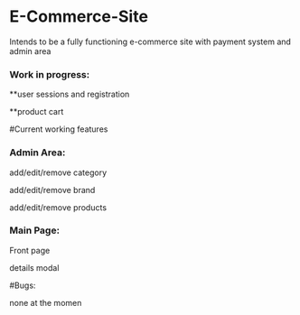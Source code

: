 # E-Commerce-Site
Intends to be a fully functioning e-commerce site with payment system and admin area

<h3><b>Work in progress:</b></h3>

**user sessions and registration

**product cart

#Current working features
<b><h3>Admin Area:</h3></b>

add/edit/remove  category

add/edit/remove  brand

add/edit/remove products

<b><h3>Main Page:</h3></b>

Front page

details modal

#Bugs:

none at the momen

